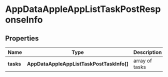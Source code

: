 # AppDataAppleAppListTaskPostResponseInfo

## Properties

| Name | Type | Description | Notes |
|------------ | ------------- | ------------- | -------------|
**tasks** | **AppDataAppleAppListTaskPostTaskInfo[]** | array of tasks |[optional]|